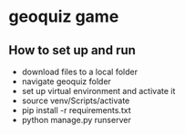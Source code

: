 # geoquiz game


 ## How to set up and run
 
* download files to a local folder
* navigate geoquiz folder
* set up virtual environment and activate it
* source venv/Scripts/activate
* pip install -r requirements.txt
* python manage.py runserver
